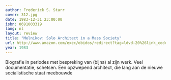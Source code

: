 ```yaml
---
author: Frederick S. Starr
cover: 312.jpg
date: 1983-12-31 23:00:00
isbn: 0691003319
lang: nl
layout: review
title: "Melnikov: Solo Architect in a Mass Society"
url: http://www.amazon.com/exec/obidos/redirect?tag=ldvd-20%26link_code=xm2%26camp=2025%26creative=165953%26path=http://www.amazon.com/gp/redirect.html%253fASIN=0691003319%2526tag=ldvd-20%2526lcode=xm2%2526cID=2025%2526ccmID=165953%2526location=/o/ASIN/0691003319%25253FSubscriptionId=0VJDVJ14KM0P0VXDCQ82
year: 1983
---
```


Biografie in periodes met bespreking van (bijna) al zijn werk.
Veel documentatie, schetsen.
Een opzwepend architect, die lang aan de nieuwe socialistische staat meebouwde
